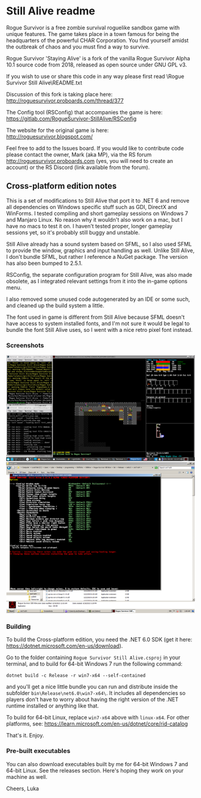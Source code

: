 # Still Alive readme

Rogue Survivor is a free zombie survival roguelike sandbox game with unique features.
The game takes place in a town famous for being the headquarters of the powerful CHAR Corporation. You find yourself amidst the outbreak of chaos and you must find a way to survive. 

Rogue Survivor 'Staying Alive' is a fork of the vanilla Rogue Survivor Alpha 10.1 source code from 2018, released as open source under GNU GPL v3.

If you wish to use or share this code in any way please first read \Rogue Survivor Still Alive\README.txt


Discussion of this fork is taking place here: http://roguesurvivor.proboards.com/thread/377

The Config tool (RSConfig) that accompanies the game is here: https://gitlab.com/RogueSurvivor-StillAlive/RSConfig

The website for the original game is here: http://roguesurvivor.blogspot.com/

Feel free to add to the Issues board. If you would like to contribute code please contact the owner, Mark (aka MP), via the RS forum http://roguesurvivor.proboards.com (yes, you will need to create an account) or the RS Discord (link available from the forum).

## Cross-platform edition notes

This is a set of modifications to Still Alive that port it to .NET 6 and remove all dependencies on Windows specific stuff such as GDI, DirectX and WinForms. I tested compiling and short gameplay sessions on Windows 7 and Manjaro Linux. No reason why it wouldn't also work on a mac, but I have no macs to test it on. I haven't tested proper, longer gameplay sessions yet, so it's probably still buggy and unstable.

Still Alive already has a sound system based on SFML, so I also used SFML to provide the window, graphics and input handling as well. Unlike Still Alive, I don't bundle SFML, but rather I reference a NuGet package. The version has also been bumped to 2.5.1.

RSConfig, the separate configuration program for Still Alive, was also made obsolete, as I integrated relevant settings from it into the in-game options menu.

I also removed some unused code autogenerated by an IDE or some such, and cleaned up the build system a little.

The font used in game is different from Still Alive because SFML doesn't have access to system installed fonts, and I'm not sure it would be legal to bundle the font Still Alive uses, so I went with a nice retro pixel font instead.

### Screenshots

![Running on Manjaro Linux](linux.png)
![Running on Windows 7](windows.png)

### Building

To build the Cross-platform edition, you need the .NET 6.0 SDK (get it here: https://dotnet.microsoft.com/en-us/download).

Go to the folder containing `Rogue Survivor Still Alive.csproj` in your terminal, and to build for 64-bit Windows 7 run the following command:

```
dotnet build -c Release -r win7-x64 --self-contained

```

and you'll get a nice little bundle you can run and distribute inside the subfolder `bin\Release\net6.0\win7-x64\`. It includes all dependencies so players don't have to worry about having the right version of the .NET runtime installed or anything like that.

To build for 64-bit Linux, replace `win7-x64` above with `linux-x64`. For other platforms, see: https://learn.microsoft.com/en-us/dotnet/core/rid-catalog

That's it. Enjoy.

### Pre-built executables

You can also download executables built by me for 64-bit Windows 7 and 64-bit Linux. See the releases section. 
Here's hoping they work on your machine as well. 

Cheers,
Luka